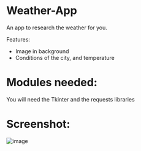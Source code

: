 # Weather-App

An app to research the weather for you. 

Features:

- Image in background
- Conditions of the city, and  temperature

# Modules needed:

You will need the Tkinter and the requests libraries

# Screenshot:

![image](https://user-images.githubusercontent.com/74102654/131454459-a76bcc3a-8e1c-45e2-8a96-8c2c5b81ca91.png)
